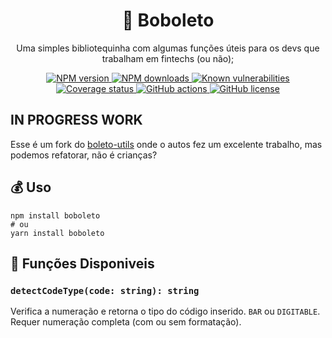 

<h1 align="center">💸 Boboleto</h1>

<p align="center">Uma simples bibliotequinha com algumas funções úteis para os devs que trabalham em fintechs (ou não);</p>

<p align="center">
  <a href="https://www.npmjs.com/package/boboleto"><img src="https://img.shields.io/npm/v/boboleto/latest.svg?style=flat-square" alt="NPM version" /> </a>
  <a href="https://www.npmjs.com/package/boboleto"><img src="https://img.shields.io/npm/dm/boboleto.svg?style=flat-square" alt="NPM downloads"/> </a>
  <a href="https://snyk.io/test/github/eduardoborges/boboleto"><img src="https://snyk.io/test/github/eduardoborges/boboleto/badge.svg?style=flat-square" alt="Known vulnerabilities"/> </a>
  <a href="https://coveralls.io/github/eduardoborges/boboleto?branch=main"><img src="https://coveralls.io/repos/github/kulshekhar/boboleto/badge.svg?branch=main" alt="Coverage status"/> </a>
  <a href="https://github.com/eduardoborges/boboleto/actions/workflows/cd.yml"><img alt="GitHub actions" src="https://github.com/eduardoborges/boboleto/actions/workflows/cd.yml/badge.svg" /> </a>
  <a href="https://github.com/eduardoborges/boboleto/blob/main/LICENSE.md"><img src="https://img.shields.io/npm/l/boboleto.svg?style=flat-square" alt="GitHub license"/> </a>
</p>

##  IN PROGRESS WORK

Esse é um fork do [boleto-utils](https://github.com/mrmgomes/boleto-utils) onde o autos fez um excelente trabalho, mas podemos refatorar, não é crianças?
## 💰 Uso

```shell
npm install boboleto
# ou
yarn install boboleto
```

## 🤑 Funções Disponiveis

### `detectCodeType(code: string): string`

Verifica a numeração e retorna o tipo do código inserido. `BAR` ou `DIGITABLE`. Requer numeração completa (com ou sem formatação).

